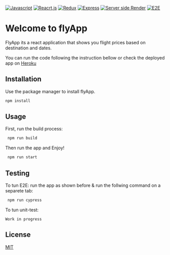 
[![Javascript](http://img.shields.io/badge/Javascript-yellow.svg)]() [![Reacrt.js](http://img.shields.io/badge/React.js-blue.svg)]() 
[![Redux](http://img.shields.io/badge/Redux-purple.svg)]()
[![Express](http://img.shields.io/badge/Express-brightgreen.svg)]()
[![Server side Render](http://img.shields.io/badge/ServerSideRender-orange.svg)]()
[![E2E](http://img.shields.io/badge/E2E-green.svg)]()

# Welcome to flyApp

FlyApp its a react application that shows you flight prices based on destination and dates.

You can run the code following the instruction bellow or check the deployed app on [Heroku](https://fly-app-platzi.herokuapp.com/) 

## Installation

Use the package manager to install flyApp.

```bash
npm install
```

## Usage

First, run the build process: 

```bash
 npm run build
```
Then run the app and Enjoy!

```bash
 npm run start
```

## Testing


To tun E2E: 
run the app as shown before & run the follwing command on a separete tab:

```bash
 npm run cypress
```

To tun unit-test: 
```
Work in progress
```

## License
[MIT](https://choosealicense.com/licenses/mit/)


